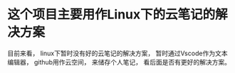# 这个项目主要用作Linux下的云笔记的解决方案
目前来看， linux下暂时没有好的云笔记的解决方案， 暂时通过Vscode作为文本编辑器， github用作云空间， 来储存个人笔记， 看后面是否有更好的解决方案。 
